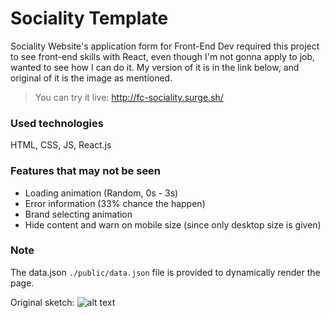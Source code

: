 # Sociality Template
Sociality Website's application form for Front-End Dev required this project to see front-end skills with React, 
even though I'm not gonna apply to job, wanted to see how I can do it.
My version of it is in the link below, and original of it is the image as mentioned.


> You can try it live: http://fc-sociality.surge.sh/

### Used technologies

HTML, CSS, JS, React.js

### Features that may not be seen

* Loading animation (Random, 0s - 3s)
* Error information (33% chance the happen)
* Brand selecting animation
* Hide content and warn on mobile size (since only desktop size is given)

### Note
The data.json `./public/data.json` file is provided to dynamically render the page. 

Original sketch:
![alt text](https://i.ibb.co/pf19VYD/design.png)
